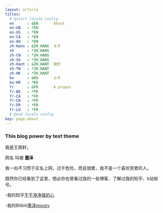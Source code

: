 ```yaml
---
layout: article
titles:
  # @start locale config
  en      : &EN       About
  en-GB   : *EN
  en-US   : *EN
  en-CA   : *EN
  en-AU   : *EN
  zh-Hans : &ZH_HANS  关于
  zh      : *ZH_HANS
  zh-CN   : *ZH_HANS
  zh-SG   : *ZH_HANS
  zh-Hant : &ZH_HANT  關於
  zh-TW   : *ZH_HANT
  zh-HK   : *ZH_HANT
  ko      : &KO       소개
  ko-KR   : *KO
  fr      : &FR       À propos
  fr-BE   : *FR
  fr-CA   : *FR
  fr-CH   : *FR
  fr-FR   : *FR
  fr-LU   : *FR
  # @end locale config
key: page-about
---
```


### This blog power by text theme  

我是王雨轩。  

网名 叫做 **墨泽**  

我一向不习惯于实名上网，过于危险，而且很累，我不是一个喜欢劳累的人。  

既然你已经看到了这里，想必你也曾看过我的一些博客、了解过我的知乎、b站账号。  


-我的知乎[干干净净我的心](https://www.zhihu.com/people/gan-gan-jing-jing-51-90 "干干净净我的心")  

-我的Bilibili[墨泽moozy]( https://space.bilibili.com/441318523 "欢迎您！")